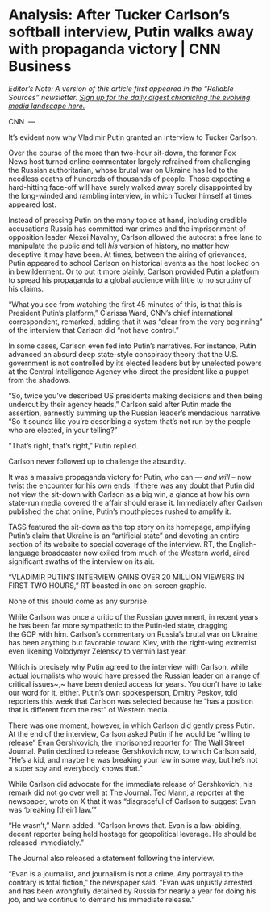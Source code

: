# Analysis: After Tucker Carlson’s softball interview, Putin walks away with propaganda victory | CNN Business

*Editor’s Note: A version of this article first appeared in the “Reliable Sources” newsletter.* [_Sign up for the daily digest chronicling the evolving media landscape here._](https://www.cnn.com/newsletters/reliable-sources?source=nl-acq_article)

CNN  —

It’s evident now why Vladimir Putin granted an interview to Tucker Carlson.

Over the course of the more than two-hour sit-down, the former Fox News host turned online commentator largely refrained from challenging the Russian authoritarian, whose brutal war on Ukraine has led to the needless deaths of hundreds of thousands of people. Those expecting a hard-hitting face-off will have surely walked away sorely disappointed by the long-winded and rambling interview, in which Tucker himself at times appeared lost.

Instead of pressing Putin on the many topics at hand, including credible accusations Russia has committed war crimes and the imprisonment of opposition leader Alexei Navalny, Carlson allowed the autocrat a free lane to manipulate the public and tell *his* version of history, no matter how deceptive it may have been. At times, between the airing of grievances, Putin appeared to school Carlson on historical events as the host looked on in bewilderment. Or to put it more plainly, Carlson provided Putin a platform to spread his propaganda to a global audience with little to no scrutiny of his claims.

“What you see from watching the first 45 minutes of this, is that this is President Putin’s platform,” Clarissa Ward, CNN’s chief international correspondent, remarked, adding that it was “clear from the very beginning” of the interview that Carlson did “not have control.”

In some cases, Carlson even fed into Putin’s narratives. For instance, Putin advanced an absurd deep state-style conspiracy theory that the U.S. government is not controlled by its elected leaders but by unelected powers at the Central Intelligence Agency who direct the president like a puppet from the shadows.

“So, twice you’ve described US presidents making decisions and then being undercut by their agency heads,” Carlson said after Putin made the assertion, earnestly summing up the Russian leader’s mendacious narrative. “So it sounds like you’re describing a system that’s not run by the people who are elected, in your telling?”

“That’s right, that’s right,” Putin replied.

Carlson never followed up to challenge the absurdity.

It was a massive propaganda victory for Putin, who can — *and will* – now twist the encounter for his own ends. If there was any doubt that Putin did not view the sit-down with Carlson as a big win, a glance at how his own state-run media covered the affair should erase it. Immediately after Carlson published the chat online, Putin’s mouthpieces rushed to amplify it.

TASS featured the sit-down as the top story on its homepage, amplifying Putin’s claim that Ukraine is an “artificial state” and devoting an entire section of its website to special coverage of the interview. RT, the English-language broadcaster now exiled from much of the Western world, aired significant swaths of the interview on its air.

“VLADIMIR PUTIN’S INTERVIEW GAINS OVER 20 MILLION VIEWERS IN FIRST TWO HOURS,” RT boasted in one on-screen graphic.

None of this should come as any surprise.

While Carlson was once a critic of the Russian government, in recent years he has been far more sympathetic to the Putin-led state, dragging the GOP with him. Carlson’s commentary on Russia’s brutal war on Ukraine has been anything but favorable toward Kiev, with the right-wing extremist even likening Volodymyr Zelensky to vermin last year.

Which is precisely why Putin agreed to the interview with Carlson, while actual journalists who would have pressed the Russian leader on a range of critical issues~,~ have been denied access for years. You don’t have to take our word for it, either. Putin’s own spokesperson, Dmitry Peskov, told reporters this week that Carlson was selected because he “has a position that is different from the rest” of Western media.

There was one moment, however, in which Carlson did gently press Putin. At the end of the interview, Carlson asked Putin if he would be “willing to release” Evan Gershkovich, the imprisoned reporter for The Wall Street Journal. Putin declined to release Gershkovich now, to which Carlson said, “He’s a kid, and maybe he was breaking your law in some way, but he’s not a super spy and everybody knows that.”

While Carlson did advocate for the immediate release of Gershkovich, his remark did not go over well at The Journal. Ted Mann, a reporter at the newspaper, wrote on X that it was “disgraceful of Carlson to suggest Evan was ‘breaking \[their\] law.’”

“He wasn’t,” Mann added. “Carlson knows that. Evan is a law-abiding, decent reporter being held hostage for geopolitical leverage. He should be released immediately.”

The Journal also released a statement following the interview.

“Evan is a journalist, and journalism is not a crime. Any portrayal to the contrary is total fiction,” the newspaper said. “Evan was unjustly arrested and has been wrongfully detained by Russia for nearly a year for doing his job, and we continue to demand his immediate release.”
